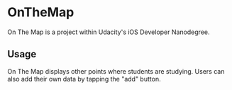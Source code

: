 # OnTheMap

On The Map is a project within Udacity's iOS Developer Nanodegree. 

## Usage

On The Map displays other points where students are studying. Users can also add their own data by tapping the "add" button.


